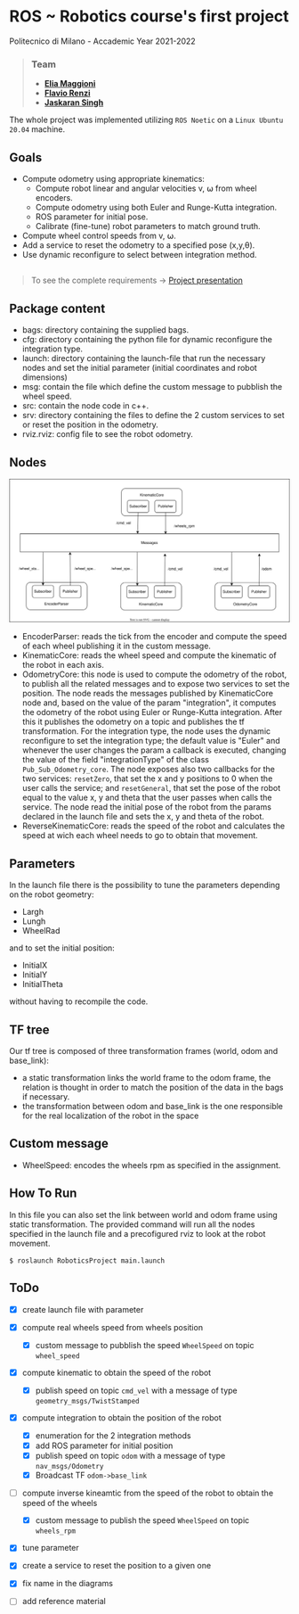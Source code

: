 # ROS ~ Robotics course's first project
Politecnico di Milano - Accademic Year 2021-2022

>### Team
>* [__Elia Maggioni__](https://github.com/Eliaxie)
>* [__Flavio Renzi__](https://github.com/FlavioRenzi)
>* [__Jaskaran Singh__](https://github.com/zJaska)

The whole project was implemented utilizing `ROS Noetic` on a `Linux Ubuntu 20.04` machine.

## Goals
- Compute odometry using appropriate kinematics:
    - Compute robot linear and angular velocities v, ⍵ from wheel encoders.
    - Compute odometry using both Euler and Runge-Kutta integration.
    - ROS parameter for initial pose.
    - Calibrate (fine-tune) robot parameters to match ground truth.
- Compute wheel control speeds from v, ⍵.
- Add a service to reset the odometry to a specified pose (x,y,θ).
- Use dynamic reconfigure to select between integration method.

##
> To see the complete requirements -> [Project presentation](Project1.pdf)


## Package content
- bags: directory containing the supplied bags.
- cfg: directory containing the python file for dynamic reconfigure the integration type.
- launch: directory containing the launch-file that run the necessary nodes and set the initial parameter (initial coordinates and robot dimensions)
- msg: contain the file which define the custom message to pubblish the wheel speed.
- src: contain the node code in c++.
- srv: directory containing the files to define the 2 custom services to set or reset the position in the odometry.
- rviz.rviz: config file to see the robot odometry.

## Nodes
![BlockDiagram](./BlockDiagram.drawio.svg)
- EncoderParser: reads the tick from the encoder and compute the speed of each wheel publishing it in the custom message.
- KinematicCore: reads the wheel speed and compute the kinematic of the robot in each axis.
- OdometryCore: 
this node is used to compute the odometry of the robot, to publish all the related messages and to expose two services to set the position.
The node reads the messages published by KinematicCore node and, based on the value of the param "integration",
it computes the odometry of the robot using Euler or Runge-Kutta integration. After this it publishes the odometry on a topic and publishes the tf transformation.
For the integration type, the node uses the dynamic reconfigure to set the integration type; the default value is "Euler"
and whenever the user changes the param a callback is executed, changing the value of the field "integrationType" of the class `Pub_Sub_Odometry_core`.
The node exposes also two callbacks for the two services: `resetZero`, that set the x and y positions to 0 when the user calls the service;
and `resetGeneral`, that set the pose of the robot equal to the value x, y and theta that the user passes when calls the service.
The node read the initial pose of the robot from the params declared in the launch file and sets the x, y and theta of the robot.
- ReverseKinematicCore: reads the speed of the robot and calculates the speed at wich each wheel needs to go to obtain that movement.



## Parameters
In the launch file there is the possibility to tune the parameters depending on the robot geometry:
- Largh
- Lungh
- WheelRad

and to set the initial position:
- InitialX
- InitialY
- InitialTheta

without having to recompile the code.

## TF tree
Our tf tree is composed of three transformation frames (world, odom and base_link):
- a static transformation links the world frame to the odom frame, the relation is thought in order to match the position of the data in the bags if necessary.
- the transformation between odom and base_link is the one responsible for the real localization of the robot in the space

## Custom message
- WheelSpeed: encodes the wheels rpm as specified in the assignment.

## How To Run

In this file you can also set the link between world and odom frame using static transformation.
The provided command will run all the nodes specified in the launch file and a precofigured rviz to look at the robot movement.

```console
$ roslaunch RoboticsProject main.launch
```

## ToDo
- [x] create launch file with parameter
- [x] compute real wheels speed from wheels position
    - [x] custom message to pubblish the speed `WheelSpeed`  on topic `wheel_speed`
- [x] compute kinematic to obtain the speed of the robot
    - [x] publish speed on topic `cmd_vel` with a message of type `geometry_msgs/TwistStamped`
- [x] compute integration to obtain the position of the robot
    - [x] enumeration for the 2 integration methods
    - [x] add ROS parameter for initial position
    - [x] publish speed on topic `odom` with a message of type `nav_msgs/Odometry`
    - [x] Broadcast TF `odom->base_link`
- [ ] compute inverse kineamtic from the speed of the robot to obtain the speed of the wheels
    - [x] custom message to publish the speed `WheelSpeed` on topic `wheels_rpm` 
- [x] tune parameter
- [x] create a service to reset the position to a given one
- [x] fix name in the diagrams
- [ ] add reference material


